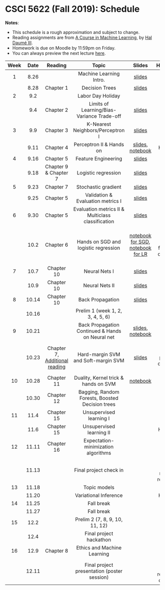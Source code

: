 # CSCI 5622 (Fall 2019): Schedule

**Notes**:

- This schedule is a rough approximation and subject to change.
- Reading assignments are from [A Course in Machine Learning](http://ciml.info/), by [Hal Daumé III](http://hal3.name/).
- Homework is due on Moodle by 11:59pm on Friday.
- You can always preview the next lecture [here](https://chenhaot.com/tmp/lecture_preview.pdf).


| Week   | Date         | Reading      |                   Topic               	   | Slides      | Homework   | 
|:------:|:------------:| :-----------:| :----------------------------------------:|:-----------:|:----------:|
| 1 | 8.26 |  | Machine Learning Intro.  |  [slides](../slides/lec1.pdf) | |
| | 8.28 | Chapter 1 | Decision Trees | [slides](../slides/lec2.pdf) | |
| 2 | 9.2 | | Labor Day Holiday | | |
| | 9.4 | Chapter 2 | Limits of Learning/Bias-Variance Trade-off |[slides](../slides/lec3.pdf) | |
| 3 | 9.9 |  Chapter 3 | K-Nearest Neighbors/Perceptron I |  [slides](../slides/lec4.pdf)  | |
|  | 9.11 | Chapter 4 | Perceptron II & Hands on | [slides](../slides/lec5.pdf), [notebook](../in-class-notebooks/Hands_On_KNN_Perceptron.ipynb) | HW1 due |
| 4 | 9.16 | Chapter 5 | Feature Engineering |  [slides](../slides/lec6.pdf)| |
|  | 9.18 | Chapter 9 & Chapter 7 | Logistic regression| [slides](../slides/lec7.pdf) | |
| 5 | 9.23 | Chapter 7 | Stochastic gradient  | [slides](../slides/lec8.pdf) |
|  | 9.25 | Chapter 5 | Validation & Evaluation metrics I | [slides](../slides/lec9.pdf) | |
| 6 | 9.30 |Chapter 5 | Evaluation metrics II & Multiclass classification | [slides](../slides/lec10.pdf) | |
|  | 10.2 |Chapter 6 | Hands on SGD and logistic regression | [notebook for SGD](../in-class-notebooks/Hands_On_SGD.ipynb), [notebook for LR](../in-class-notebooks/Hands_On_Logistic_Regression.ipynb) | Final project team formation due, HW2 Due |
| 7 | 10.7 | Chapter 10 |  Neural Nets I  | [slides](../slides/lec11.pdf) | |
|  | 10.9 | Chapter 10 | Neural Nets II| [slides](../slides/lec12.pdf)| || 
| 8 | 10.14 |Chapter 10  | Back Propagation  | [slides](../slides/lec13.pdf)| |
|  | 10.16 | | Prelim 1 (week 1, 2, 3, 4, 5, 6) | | |
| 9 | 10.21 | | Back Propagation Continued & Hands on Neural net | [slides](../slides/lec13.pdf), [notebook](../in-class-notebooks/Hands_on_NeuralNets.ipynb)| |
|  | 10.23 | Chapter 7, [Additional reading](https://cs.stanford.edu/people/davidknowles/lagrangian_duality.pdf)  | Hard-margin SVM and Soft-margin SVM | [slides](../slides/lec14.pdf) | Final project proposal due, HW3 Due |
| 10 | 10.28 | Chapter 11 | Duality, Kernel trick & hands on SVM | [notebook](../in-class-notebooks/Hands_on_SVM_example.ipynb) | |
|  | 10.30 | Chapter 12 | Bagging, Random Forests, Boosted Decision trees   |  | |
|  11 | 11.4 |Chapter 15 | Unsupervised learning I|  | |
| | 11.6 | Chapter 15 | Unsupervised learning II | |HW4 Due  |
|  12 | 11.11 | Chapter 16  |  Expectation-minimization algorithms  |   | |
| | 11.13 |  |  Final project check in   |  | Final project midpoint report due|
|  13 | 11.18 | | Topic models| |  |
| | 11.20 | |  Variational Inference | | HW5 due |
|  14 | 11.25 | | Fall break | | |
| | 11.27 | | Fall break | | |
|  15 | 12.2 | |   Prelim 2 (7, 8, 9, 10, 11, 12) | | |
| | 12.4 | | Final project hackathon  | | |
|  16 | 12.9 | Chapter 8 | Ethics and Machine Learning | | |
| | 12.11 |  | Final project presentation (poster session) | | Final project report due on Friday|
